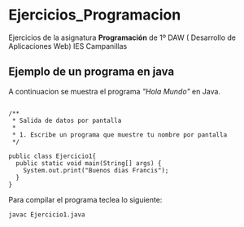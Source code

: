 # Ejercicios_Programacion
Ejercicios de la asignatura **Programación** de 1º DAW ( Desarrollo de Aplicaciones Web) IES Campanillas

## Ejemplo de un programa en java

A continuacion se muestra el programa *"Hola Mundo"* en Java.

```

/**
 * Salida de datos por pantalla
 *
 * 1. Escribe un programa que muestre tu nombre por pantalla
 */

public class Ejercicio1{
  public static void main(String[] args) {
    System.out.print("Buenos dias Francis");
  }
}

```
Para compilar el programa teclea lo siguiente:

```
javac Ejercicio1.java

```
